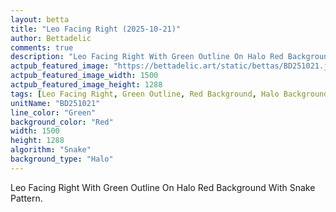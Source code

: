 ```yaml
---
layout: betta
title: "Leo Facing Right (2025-10-21)"
author: Bettadelic
comments: true
description: "Leo Facing Right With Green Outline On Halo Red Background With Snake Pattern."
actpub_featured_image: "https://bettadelic.art/static/bettas/BD251021.jpg"
actpub_featured_image_width: 1500
actpub_featured_image_height: 1288
tags: [Leo Facing Right, Green Outline, Red Background, Halo Background Pattern, Snake Pattern, October 2025]
unitName: "BD251021"
line_color: "Green"
background_color: "Red"
width: 1500
height: 1288
algorithm: "Snake"
background_type: "Halo"
---
```


Leo Facing Right With Green Outline On Halo Red Background With Snake Pattern.
